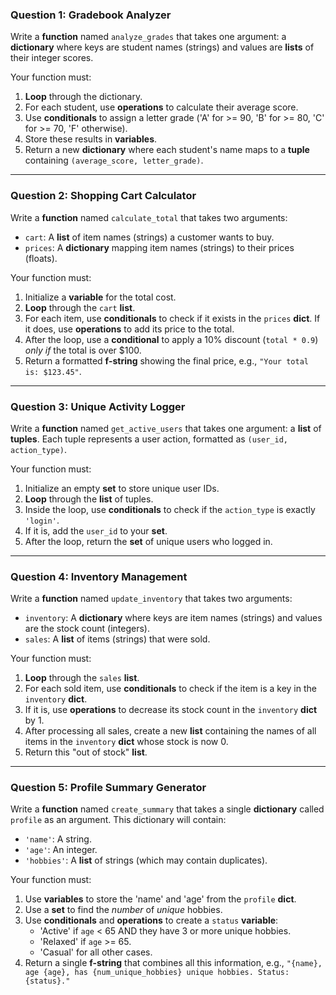 ### Question 1: Gradebook Analyzer

Write a **function** named `analyze_grades` that takes one argument: a **dictionary** where keys are student names (strings) and values are **lists** of their integer scores.

Your function must:
1.  **Loop** through the dictionary.
2.  For each student, use **operations** to calculate their average score.
3.  Use **conditionals** to assign a letter grade ('A' for >= 90, 'B' for >= 80, 'C' for >= 70, 'F' otherwise).
4.  Store these results in **variables**.
5.  Return a new **dictionary** where each student's name maps to a **tuple** containing `(average_score, letter_grade)`.

---

### Question 2: Shopping Cart Calculator

Write a **function** named `calculate_total` that takes two arguments:
* `cart`: A **list** of item names (strings) a customer wants to buy.
* `prices`: A **dictionary** mapping item names (strings) to their prices (floats).

Your function must:
1.  Initialize a **variable** for the total cost.
2.  **Loop** through the `cart` **list**.
3.  For each item, use **conditionals** to check if it exists in the `prices` **dict**. If it does, use **operations** to add its price to the total.
4.  After the loop, use a **conditional** to apply a 10% discount (`total * 0.9`) *only if* the total is over $100.
5.  Return a formatted **f-string** showing the final price, e.g., `"Your total is: $123.45"`.

---

### Question 3: Unique Activity Logger

Write a **function** named `get_active_users` that takes one argument: a **list** of **tuples**. Each tuple represents a user action, formatted as `(user_id, action_type)`.

Your function must:
1.  Initialize an empty **set** to store unique user IDs.
2.  **Loop** through the **list** of tuples.
3.  Inside the loop, use **conditionals** to check if the `action_type` is exactly `'login'`.
4.  If it is, add the `user_id` to your **set**.
5.  After the loop, return the **set** of unique users who logged in.

---

### Question 4: Inventory Management

Write a **function** named `update_inventory` that takes two arguments:
* `inventory`: A **dictionary** where keys are item names (strings) and values are the stock count (integers).
* `sales`: A **list** of items (strings) that were sold.

Your function must:
1.  **Loop** through the `sales` **list**.
2.  For each sold item, use **conditionals** to check if the item is a key in the `inventory` **dict**.
3.  If it is, use **operations** to decrease its stock count in the `inventory` **dict** by 1.
4.  After processing all sales, create a new **list** containing the names of all items in the `inventory` **dict** whose stock is now 0.
5.  Return this "out of stock" **list**.

---

### Question 5: Profile Summary Generator

Write a **function** named `create_summary` that takes a single **dictionary** called `profile` as an argument. This dictionary will contain:
* `'name'`: A string.
* `'age'`: An integer.
* `'hobbies'`: A **list** of strings (which may contain duplicates).

Your function must:
1.  Use **variables** to store the 'name' and 'age' from the `profile` **dict**.
2.  Use a **set** to find the *number* of *unique* hobbies.
3.  Use **conditionals** and **operations** to create a `status` **variable**:
    * 'Active' if `age` < 65 AND they have 3 or more unique hobbies.
    * 'Relaxed' if `age` >= 65.
    * 'Casual' for all other cases.
4.  Return a single **f-string** that combines all this information, e.g., `"{name}, age {age}, has {num_unique_hobbies} unique hobbies. Status: {status}."`
